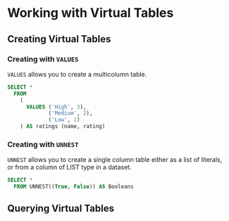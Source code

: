 # Working with Virtual Tables

## Creating Virtual Tables

### Creating with `VALUES`

`VALUES` allows you to create a multicolumn table.

~~~sql
SELECT * 
  FROM
    (
      VALUES ('High', 3),
             ('Medium', 2),
             ('Low', 1)
    ) AS ratings (name, rating)
~~~

### Creating with `UNNEST`

`UNNEST` allows you to create a single column table either as a list of literals, or from a column of LIST type in a dataset.

~~~sql
SELECT * 
  FROM UNNEST((True, False)) AS Booleans
~~~

## Querying Virtual Tables

